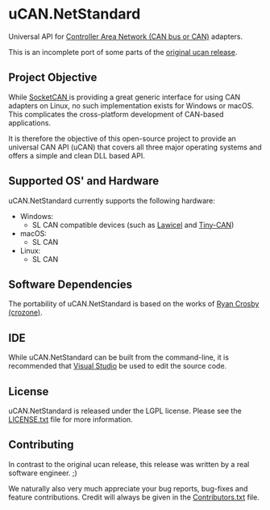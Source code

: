 uCAN.NetStandard
=====

Universal API for [Controller Area Network (CAN bus or CAN)](https://en.wikipedia.org/wiki/CAN_bus) adapters.

This is an incomplete port of some parts of the [original ucan release](https://github.com/codeskin/ucan).

## Project Objective

While [SocketCAN ](https://en.wikipedia.org/wiki/SocketCAN) is providing a great generic interface for using CAN adapters on Linux, no such implementation exists for Windows or macOS. This complicates the cross-platform development of CAN-based applications.

It is therefore the objective of this open-source project to provide an universal CAN API (uCAN) that covers all three major operating systems and offers a simple and clean DLL based API.

## Supported OS' and Hardware

uCAN.NetStandard currently supports the following hardware:
* Windows:
  * SL CAN compatible devices (such as [Lawicel](http://www.can232.com) and [Tiny-CAN](http://www.mhs-elektronik.de/))
* macOS:
  * SL CAN
* Linux:
  * SL CAN

## Software Dependencies

The portability of uCAN.NetStandard is based on the works of [Ryan Crosby (crozone)](https://github.com/crozone).

## IDE

While uCAN.NetStandard can be built from the command-line, it is recommended that [Visual Studio](https://visualstudio.microsoft.com/de/) be used to edit the source code.

## License

uCAN.NetStandard is released under the LGPL license. Please see the [LICENSE.txt](LICENSE.txt) file for more information.

## Contributing

In contrast to the original ucan release, this release was written by a real software engineer. ;)

We naturally also very much appreciate your bug reports, bug-fixes and feature contributions. Credit will always be given in the [Contributors.txt](Contributors.txt) file.
